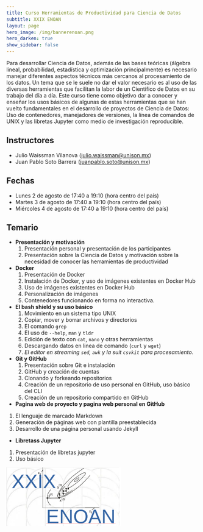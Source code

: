 ```yaml
---
title: Curso Herramientas de Productividad para Ciencia de Datos
subtitle: XXIX ENOAN
layout: page
hero_image: /img/bannerenoan.png
hero_darken: true
show_sidebar: false
---
```



Para desarrollar Ciencia de Datos, además de las bases teóricas (álgebra lineal, probabilidad, estadística y optimización principalmente) es necesario manejar diferentes aspectos técnicos más cercanos al procesamiento de los datos. Un tema que se le suele no dar el valor necesario es al uso de las diversas herramientas que facilitan la labor de un Científico de Datos en su trabajo del día a día. Este curso tiene como objetivo dar a conocer y enseñar los usos básicos de algunas de estas herramientas que se han vuelto fundamentales en el desarrollo de proyectos de Ciencia de Datos: Uso de contenedores, manejadores de versiones, la línea de comandos de UNIX y las libretas Jupyter como medio de investigación reproducible.

## Instructores

- Julio Waissman Vilanova (julio.waissman@unison.mx)
- Juan Pablo Soto Barrera (juanpablo.soto@unison.mx)

## Fechas

- Lunes 2 de agosto de 17:40 a 19:10 (hora centro del país)
- Martes 3 de agosto de 17:40 a 19:10 (hora centro del país)
- Miércoles 4 de agosto de 17:40 a 19:10 (hora centro del país)

## Temario

- **Presentación y motivación**
  1.	Presentación personal y presentación de los participantes
  2.	Presentación sobre la Ciencia de Datos y motivación sobre la necesidad de conocer las herramientas de productividad
- **Docker** 
  1.	Presentación de Docker
  2.	Instalación de Docker, y uso de imágenes existentes en Docker Hub
  3.	Uso de imágenes existentes en Docker Hub
  4.	Personalización de imágenes
  5.	Contenedores funcionando en forma no interactiva.
- **El bash shield y su uso básico**
  1.	Movimiento en un sistema tipo UNIX
  2.	Copiar, mover y borrar archivos y directorios
  3.	El comando `grep`
  4.	El uso de `--help`, `man` y `tldr`
  5.	Edición de texto con `cat`, `nano` y otras herramientas
  6.	Descargando datos en linea de comando (`curl` y `wget`)
  7.	*El editor en streaming `sed`, `awk` y la suit `csvkit` para procesamiento.*
- **Git y GitHub**
  1.	Presentación sobre Git e instalación
  2.	GitHub y creación de cuentas
  3.	Clonando y forkeando repositorios
  4.	Creación de un repositorio de uso personal en GitHub, uso básico del CLI
  5.	Creación de un repositorio compartido en GitHub
-	**Pagina web de proyecto y pagina web personal en GitHub**
  1.	El lenguaje de marcado Markdown
  2.	Generación de páginas web con plantilla preestablecida
  3.	Desarrollo de una página personal usando Jekyll
-	**Libretass Jupyter** 
  1.	Presentación de libretas jupyter
  2.	Uso básico


<img src="/img/logoenoanxxix.png" alt="drawing" width="300"/>
